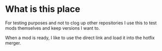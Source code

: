 # What is this place
For testing purposes and not to clog up other repositories 
I use this to test mods themselves and keep versions I want to.

When a mod is ready, I like to use the direct link and load it into the hotfix merger.
